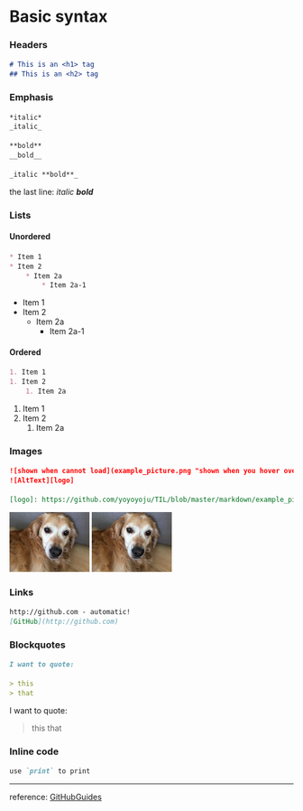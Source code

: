 # Basic syntax

### Headers

```markdown
# This is an <h1> tag
## This is an <h2> tag
```

### Emphasis

```markdown
*italic*
_italic_

**bold**
__bold__

_italic **bold**_
```
the last line:
_italic **bold**_

### Lists

#### Unordered

```markdown
* Item 1
* Item 2
    * Item 2a
        * Item 2a-1
```
* Item 1
* Item 2
    * Item 2a
        * Item 2a-1


#### Ordered

```markdown
1. Item 1
1. Item 2
    1. Item 2a
```
1. Item 1
1. Item 2
    1. Item 2a


### Images

```markdown
![shown when cannot load](example_picture.png "shown when you hover over the image")
![AltText][logo]

[logo]: https://github.com/yoyoyoju/TIL/blob/master/markdown/example_picture.png "Dog"
```
![shown when cannot load](example_picture.png "shown when you hover over the image")
![AltText][logo]

[logo]: https://github.com/yoyoyoju/TIL/blob/master/markdown/example_picture.png "Dog"


### Links

```markdown
http://github.com - automatic!
[GitHub](http://github.com)
```

### Blockquotes
```markdown
I want to quote:

> this
> that
```
I want to quote:

> this
> that

### Inline code
```markdown
use `print` to print
```



-------
reference: [GitHubGuides](https://guides.github.com/features/mastering-markdown/)

